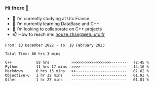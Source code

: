 ### Hi there 👋
- 🔭 I’m currently studying at Utc France
- 🌱 I’m currently learning DataBase and C++
- 👯 I’m looking to collaborate on C++ projects
- 📫 How to reach me: houze.zhang@etu.utc.fr

<!--START_SECTION:waka-->

```text
From: 13 December 2022 - To: 18 February 2023

Total Time: 80 hrs 3 mins

C++           58 hrs          >>>>>>>>>>>>>>>>>>-------   72.45 %
Python        11 hrs 17 mins  >>>>---------------------   14.10 %
Markdown      6 hrs 15 mins   >>-----------------------   07.82 %
Objective-C   1 hr 32 mins    -------------------------   01.93 %
Other         1 hr 27 mins    -------------------------   01.81 %
```

<!--END_SECTION:waka-->
